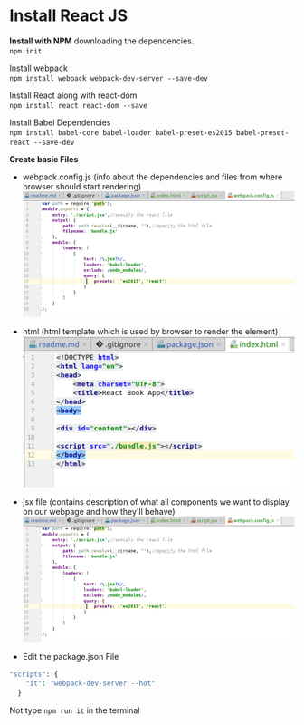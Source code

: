 # Install React JS

**Install with NPM** downloading the dependencies.  
`npm init`

Install webpack  
`npm install webpack webpack-dev-server --save-dev`

Install React along with react-dom  
`npm install react react-dom --save`

Install Babel Dependencies  
`npm install babel-core babel-loader babel-preset-es2015 babel-preset-react --save-dev`


**Create basic Files**
* webpack.config.js (info about the dependencies and files from where browser should start rendering)  
![webpack.config.js](https://github.com/selvesandev/react-book-app/blob/master/doc-img/webpack.png)
  
* html (html template which is used by browser to render the element)  
![index.html](https://github.com/selvesandev/react-book-app/blob/master/doc-img/index.png)
  
* jsx file (contains description of what all components we want to display on our webpage and how they'll behave)  
![jsx](https://github.com/selvesandev/react-book-app/blob/master/doc-img/webpack.png)


* Edit the package.json File  
```php
"scripts": {
    "it": "webpack-dev-server --hot"
  }
```

Not type `npm run it` in the terminal